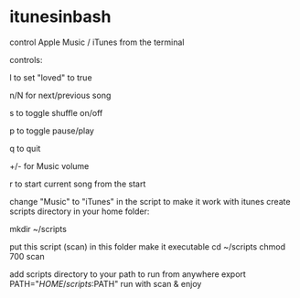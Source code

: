 # itunesinbash
control Apple Music / iTunes from the terminal

controls:

l to set "loved" to true

n/N for next/previous song

s to toggle shuffle on/off

p to toggle pause/play

q to quit

+/- for Music volume

r to start current song from the start

change "Music" to "iTunes" in the script to make it work with itunes
create scripts directory in your home folder:

mkdir ~/scripts

put this script (scan) in this folder
make it executable
cd ~/scripts
chmod 700 scan

add scripts directory to your path to run from anywhere
export PATH="$HOME/scripts:$PATH"
run with scan & enjoy
